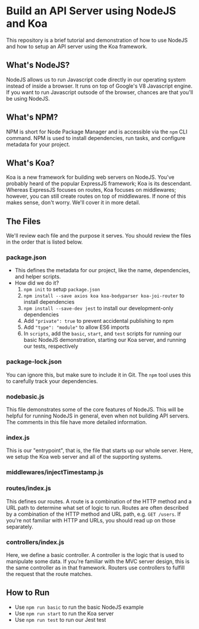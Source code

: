 # Build an API Server using NodeJS and Koa

This repository is a brief tutorial and demonstration of how to use NodeJS and how to setup an API server using the Koa framework.

## What's NodeJS?
NodeJS allows us to run Javascript code directly in our operating system instead of inside a browser. It runs on top of Google's V8 Javascript engine. If you want to run Javascript outsode of the browser, chances are that you'll be using NodeJS.

## What's NPM?
NPM is short for Node Package Manager and is accessible via the `npm` CLI command. NPM is used to install dependencies, run tasks, and configure metadata for your project.

## What's Koa?
Koa is a new framework for building web servers on NodeJS. You've probably heard of the popular ExpressJS framework; Koa is its descendant. Whereas ExpressJS focuses on routes, Koa focuses on middlewares; however, you can still create routes on top of middlewares. If none of this makes sense, don't worry. We'll cover it in more detail.

## The Files
We'll review each file and the purpose it serves. You should review the files in the order that is listed below.

### package.json
* This defines the metadata for our project, like the name, dependencies, and helper scripts.
* How did we do it?
    1. `npm init` to setup `package.json`
    2. `npm install --save axios koa koa-bodyparser koa-joi-router` to install dependencies
    3. `npm install --save-dev jest` to install our development-only dependencies
    4. Add `"private": true` to prevent accidental publishing to npm
    5. Add `"type": "module"` to allow ES6 imports
    6. In `scripts`, add the `basic`, `start`, and `test` scripts for running our basic NodeJS demonstration, starting our Koa server, and running our tests, respectively

### package-lock.json
You can ignore this, but make sure to include it in Git. The `npm` tool uses this to carefully track your dependencies.

### nodebasic.js
This file demonstrates some of the core features of NodeJS. This will be helpful for running NodeJS in general, even when not building API servers. The comments in this file have more detailed information.

### index.js
This is our "entrypoint", that is, the file that starts up our whole server. Here, we setup the Koa web server and all of the supporting systems.

### middlewares/injectTimestamp.js

### routes/index.js
This defines our routes. A route is a combination of the HTTP method and a URL path to determine what set of logic to run. Routes are often described by a combination of the HTTP method and URL path, e.g. `GET /users`. If you're not familiar with HTTP and URLs, you should read up on those separately.

### controllers/index.js
Here, we define a basic controller. A controller is the logic that is used to manipulate some data. If you're familiar with the MVC server design, this is the same controller as in that framework. Routers use controllers to fulfill the request that the route matches.

## How to Run
* Use `npm run basic` to run the basic NodeJS example
* Use `npm run start` to run the Koa server
* Use `npm run test` to run our Jest test
